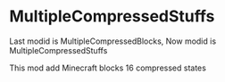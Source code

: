 # MultipleCompressedStuffs

Last modid is MultipleCompressedBlocks,
Now modid is MultipleCompressedStuffs

This mod add Minecraft blocks 16 compressed states
